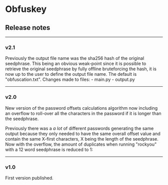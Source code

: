 # Obfuskey

## Release notes

***

### v2.1
Previously the output file name was the sha256 hash of the original seedphrase. This being an obvious weak-point since it is possible to retrieve the original seedphrase by fully offline bruteforcing the hash, it is now up to the user to define the output file name. The default is "obfuscation.txt".
Changes made to files:
    - main.py
    - output.py

***

### v2.0
New version of the password offsets calculations algorithm now including an overflow to roll-over all the characters in the password if it is longer than the seedphrase.

Previously there was a *a lot* of different passwords generating the same output because they only needed to have the same overall offset value and contain the same X-first characters, X being the length of the seedphrase. Now with the overflow, the amount of duplicates when running "rockyou" with a 12 word seedphrase is reduced to 1: <!insert duplicates>

***

### v1.0
First version published.
